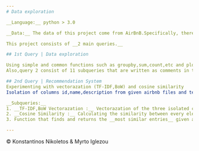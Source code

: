 ```yaml
---
# Data exploration

__Language:__ python > 3.0

__Data:__ The data of this project come from AirBnB.Specifically, there's a directory named data,which contains directories Aril,March and February.These directories have information from AirBnB platform such as id,zipcode,transit,Bedrooms,Beds,Review_scores_rating,Number_of_reviews,Neighbourhood,etc.

This project consists of __2 main queries.__ 

## 1st Query | Data exploration

Using simple and common functions such as groupby,sum,count,etc and plotting the results into multiple and various plots in order to make assuptions and get some results .
Also,query 2 consist of 11 subqueries that are written as comments in the notebook.

## 2nd Query | Recommendation System
Experimenting with vectorazation (TF-IDF,BoW) and cosine similarity
Isolation of columns id,name,description from given airbnb files and text processing.More specifically Q.2 consists of:

__Subqueries:__
1. __TF-IDF,BoW Vectorazation :__ Vectorazation of the three isolated columns
2. __Cosine Similarity :__ Calculating the similarity between every element of tf-idf with all the others
3. Function that finds and returns the __most similar entries__ given an id

---
```


© Konstantinos Nikoletos & Myrto Iglezou
